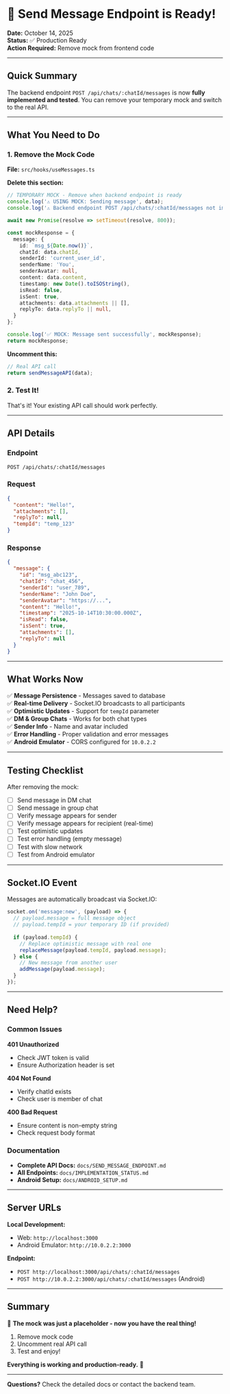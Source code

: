# 🎉 Send Message Endpoint is Ready!

**Date:** October 14, 2025  
**Status:** ✅ Production Ready  
**Action Required:** Remove mock from frontend code

---

## Quick Summary

The backend endpoint `POST /api/chats/:chatId/messages` is now **fully implemented and tested**. You can remove your temporary mock and switch to the real API.

---

## What You Need to Do

### 1. Remove the Mock Code

**File:** `src/hooks/useMessages.ts`

**Delete this section:**
```typescript
// TEMPORARY MOCK - Remove when backend endpoint is ready
console.log('⚠️ USING MOCK: Sending message', data);
console.log('⚠️ Backend endpoint POST /api/chats/:chatId/messages not implemented yet');

await new Promise(resolve => setTimeout(resolve, 800));

const mockResponse = {
  message: {
    id: `msg_${Date.now()}`,
    chatId: data.chatId,
    senderId: 'current_user_id',
    senderName: 'You',
    senderAvatar: null,
    content: data.content,
    timestamp: new Date().toISOString(),
    isRead: false,
    isSent: true,
    attachments: data.attachments || [],
    replyTo: data.replyTo || null,
  }
};

console.log('✅ MOCK: Message sent successfully', mockResponse);
return mockResponse;
```

**Uncomment this:**
```typescript
// Real API call
return sendMessageAPI(data);
```

### 2. Test It!

That's it! Your existing API call should work perfectly.

---

## API Details

### Endpoint
```
POST /api/chats/:chatId/messages
```

### Request
```json
{
  "content": "Hello!",
  "attachments": [],
  "replyTo": null,
  "tempId": "temp_123"
}
```

### Response
```json
{
  "message": {
    "id": "msg_abc123",
    "chatId": "chat_456",
    "senderId": "user_789",
    "senderName": "John Doe",
    "senderAvatar": "https://...",
    "content": "Hello!",
    "timestamp": "2025-10-14T10:30:00.000Z",
    "isRead": false,
    "isSent": true,
    "attachments": [],
    "replyTo": null
  }
}
```

---

## What Works Now

✅ **Message Persistence** - Messages saved to database  
✅ **Real-time Delivery** - Socket.IO broadcasts to all participants  
✅ **Optimistic Updates** - Support for `tempId` parameter  
✅ **DM & Group Chats** - Works for both chat types  
✅ **Sender Info** - Name and avatar included  
✅ **Error Handling** - Proper validation and error messages  
✅ **Android Emulator** - CORS configured for `10.0.2.2`  

---

## Testing Checklist

After removing the mock:

- [ ] Send message in DM chat
- [ ] Send message in group chat
- [ ] Verify message appears for sender
- [ ] Verify message appears for recipient (real-time)
- [ ] Test optimistic updates
- [ ] Test error handling (empty message)
- [ ] Test with slow network
- [ ] Test from Android emulator

---

## Socket.IO Event

Messages are automatically broadcast via Socket.IO:

```typescript
socket.on('message:new', (payload) => {
  // payload.message = full message object
  // payload.tempId = your temporary ID (if provided)
  
  if (payload.tempId) {
    // Replace optimistic message with real one
    replaceMessage(payload.tempId, payload.message);
  } else {
    // New message from another user
    addMessage(payload.message);
  }
});
```

---

## Need Help?

### Common Issues

**401 Unauthorized**
- Check JWT token is valid
- Ensure Authorization header is set

**404 Not Found**
- Verify chatId exists
- Check user is member of chat

**400 Bad Request**
- Ensure content is non-empty string
- Check request body format

### Documentation

- **Complete API Docs:** `docs/SEND_MESSAGE_ENDPOINT.md`
- **All Endpoints:** `docs/IMPLEMENTATION_STATUS.md`
- **Android Setup:** `docs/ANDROID_SETUP.md`

---

## Server URLs

**Local Development:**
- Web: `http://localhost:3000`
- Android Emulator: `http://10.0.2.2:3000`

**Endpoint:**
- `POST http://localhost:3000/api/chats/:chatId/messages`
- `POST http://10.0.2.2:3000/api/chats/:chatId/messages` (Android)

---

## Summary

🎉 **The mock was just a placeholder - now you have the real thing!**

1. Remove mock code
2. Uncomment real API call
3. Test and enjoy!

**Everything is working and production-ready.** 🚀

---

**Questions?** Check the detailed docs or contact the backend team.
